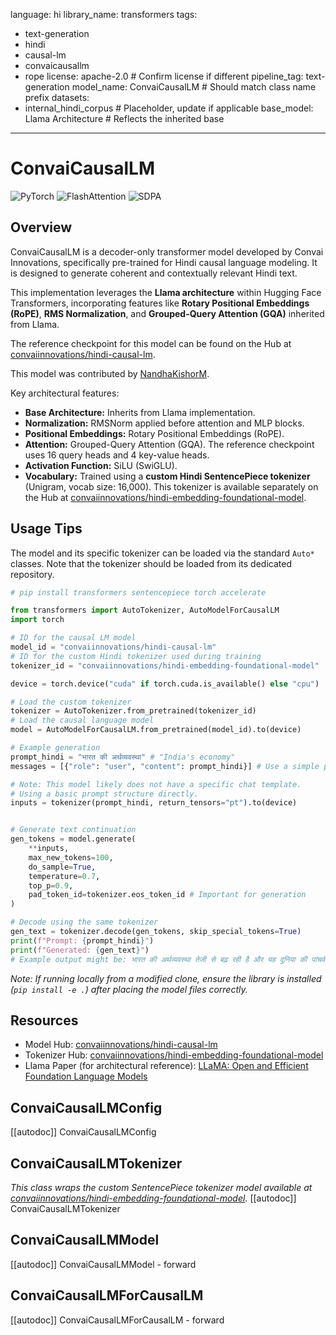 language: hi
library_name: transformers
tags:
  - text-generation
  - hindi
  - causal-lm
  - convaicausallm
  - rope
license: apache-2.0 # Confirm license if different
pipeline_tag: text-generation
model_name: ConvaiCausalLM # Should match class name prefix
datasets:
  - internal_hindi_corpus # Placeholder, update if applicable
base_model: Llama Architecture # Reflects the inherited base
---

# ConvaiCausalLM

<div class="flex flex-wrap space-x-1">
<img alt="PyTorch" src="https://img.shields.io/badge/PyTorch-EE4C2C?style=flat&logo=pytorch&logoColor=white">
<img alt="FlashAttention" src="https://img.shields.io/badge/%E2%9A%A1%EF%B8%8E%20FlashAttention-eae0c8?style=flat">
<img alt="SDPA" src="https://img.shields.io/badge/SDPA-EE4C2C?style=flat&logo=pytorch&logoColor=white">
</div>

## Overview

ConvaiCausalLM is a decoder-only transformer model developed by Convai Innovations, specifically pre-trained for Hindi causal language modeling. It is designed to generate coherent and contextually relevant Hindi text.

This implementation leverages the **Llama architecture** within Hugging Face Transformers, incorporating features like **Rotary Positional Embeddings (RoPE)**, **RMS Normalization**, and **Grouped-Query Attention (GQA)** inherited from Llama.

The reference checkpoint for this model can be found on the Hub at [convaiinnovations/hindi-causal-lm](https://huggingface.co/convaiinnovations/hindi-causal-lm).

This model was contributed by [NandhaKishorM](https://huggingface.co/NandhaKishorM).

Key architectural features:
-   **Base Architecture:** Inherits from Llama implementation.
-   **Normalization:** RMSNorm applied before attention and MLP blocks.
-   **Positional Embeddings:** Rotary Positional Embeddings (RoPE).
-   **Attention:** Grouped-Query Attention (GQA). The reference checkpoint uses 16 query heads and 4 key-value heads.
-   **Activation Function:** SiLU (SwiGLU).
-   **Vocabulary:** Trained using a **custom Hindi SentencePiece tokenizer** (Unigram, vocab size: 16,000). This tokenizer is available separately on the Hub at [convaiinnovations/hindi-embedding-foundational-model](https://huggingface.co/convaiinnovations/hindi-embedding-foundational-model).

## Usage Tips

The model and its specific tokenizer can be loaded via the standard `Auto*` classes. Note that the tokenizer should be loaded from its dedicated repository.

```python
# pip install transformers sentencepiece torch accelerate

from transformers import AutoTokenizer, AutoModelForCausalLM
import torch

# ID for the causal LM model
model_id = "convaiinnovations/hindi-causal-lm"
# ID for the custom Hindi tokenizer used during training
tokenizer_id = "convaiinnovations/hindi-embedding-foundational-model"

device = torch.device("cuda" if torch.cuda.is_available() else "cpu")

# Load the custom tokenizer
tokenizer = AutoTokenizer.from_pretrained(tokenizer_id)
# Load the causal language model
model = AutoModelForCausalLM.from_pretrained(model_id).to(device)

# Example generation
prompt_hindi = "भारत की अर्थव्यवस्था" # "India's economy"
messages = [{"role": "user", "content": prompt_hindi}] # Use a simple prompt structure

# Note: This model likely does not have a specific chat template.
# Using a basic prompt structure directly.
inputs = tokenizer(prompt_hindi, return_tensors="pt").to(device)


# Generate text continuation
gen_tokens = model.generate(
    **inputs,
    max_new_tokens=100,
    do_sample=True,
    temperature=0.7,
    top_p=0.9,
    pad_token_id=tokenizer.eos_token_id # Important for generation
)

# Decode using the same tokenizer
gen_text = tokenizer.decode(gen_tokens, skip_special_tokens=True)
print(f"Prompt: {prompt_hindi}")
print(f"Generated: {gen_text}")
# Example output might be: भारत की अर्थव्यवस्था तेजी से बढ़ रही है और यह दुनिया की पांचवीं सबसे बड़ी अर्थव्यवस्था बन गई है। कृषि, उद्योग और सेवा क्षेत्र इसके मुख्य आधार हैं।
```
*Note: If running locally from a modified clone, ensure the library is installed (`pip install -e .`) after placing the model files correctly.*

## Resources
-   Model Hub: [convaiinnovations/hindi-causal-lm](https://huggingface.co/convaiinnovations/hindi-causal-lm)
-   Tokenizer Hub: [convaiinnovations/hindi-embedding-foundational-model](https://huggingface.co/convaiinnovations/hindi-embedding-foundational-model)
-   Llama Paper (for architectural reference): [LLaMA: Open and Efficient Foundation Language Models](https://arxiv.org/abs/2302.13971)

## ConvaiCausalLMConfig

[[autodoc]] ConvaiCausalLMConfig

## ConvaiCausalLMTokenizer

*This class wraps the custom SentencePiece tokenizer model available at [convaiinnovations/hindi-embedding-foundational-model](https://huggingface.co/convaiinnovations/hindi-embedding-foundational-model).*
[[autodoc]] ConvaiCausalLMTokenizer

## ConvaiCausalLMModel

[[autodoc]] ConvaiCausalLMModel
    - forward

## ConvaiCausalLMForCausalLM

[[autodoc]] ConvaiCausalLMForCausalLM
    - forward
